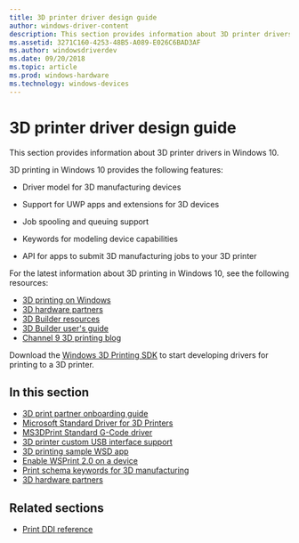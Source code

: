 ```yaml
---
title: 3D printer driver design guide
author: windows-driver-content
description: This section provides information about 3D printer drivers in Windows 10.
ms.assetid: 3271C160-4253-48B5-A089-E026C6BAD3AF
ms.author: windowsdriverdev
ms.date: 09/20/2018
ms.topic: article
ms.prod: windows-hardware
ms.technology: windows-devices
---
```


# 3D printer driver design guide

This section provides information about 3D printer drivers in Windows 10.

3D printing in Windows 10 provides the following features:

-   Driver model for 3D manufacturing devices

-   Support for UWP apps and extensions for 3D devices

-   Job spooling and queuing support

-   Keywords for modeling device capabilities

-   API for apps to submit 3D manufacturing jobs to your 3D printer

For the latest information about 3D printing in Windows 10, see the following resources:

-   [3D printing on Windows](http://go.microsoft.com/fwlink/p/?LinkId=627554)
-   [3D hardware partners](http://go.microsoft.com/fwlink/p/?LinkId=627548)
-   [3D Builder resources](http://go.microsoft.com/fwlink/p/?LinkId=627556)
-   [3D Builder user's guide](http://go.microsoft.com/fwlink/p/?LinkId=627557)
-   [Channel 9 3D printing blog](http://go.microsoft.com/fwlink/p/?LinkId=624519)

Download the [Windows 3D Printing SDK](http://go.microsoft.com/fwlink/p/?LinkId=394375) to start developing drivers for printing to a 3D printer.

## In this section

-   [3D print partner onboarding guide](3d-partner-onboarding-guide.md)
-   [Microsoft Standard Driver for 3D Printers](microsoft-standard-driver-for-3d-printers-.md)
-   [MS3DPrint Standard G-Code driver](ms3dprint-standard-g-code-driver.md)
-   [3D printer custom USB interface support](3d-printer-custom-usb-interface.md)
-   [3D printing sample WSD app](3d-printing-sample-wsd-app.md)
-   [Enable WSPrint 2.0 on a device](enabling-wsprint-on-a-device.md)
-   [Print schema keywords for 3D manufacturing](print-schema-keywords-for-3d-manufacturing.md)
-   [3D hardware partners](3d-printing-partners.md)

## Related sections

-   [Print DDI reference](https://docs.microsoft.com/windows-hardware/drivers/ddi/content/_print)
